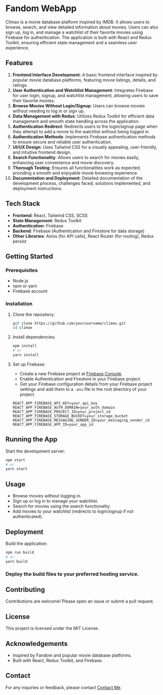# Fandom WebApp

Climax is a movie database platform inspired by IMDB. It allows users to browse, search, and view detailed information about movies. Users can also sign up, log in, and manage a watchlist of their favorite movies using Firebase for authentication. The application is built with React and Redux Toolkit, ensuring efficient state management and a seamless user experience.

## Features

1. **Frontend Interface Development**: A basic frontend interface inspired by popular movie database platforms, featuring movie listings, details, and ratings.
2. **User Authentication and Watchlist Management**: Integrates Firebase for user login, signup, and watchlist management, allowing users to save their favorite movies.
3. **Browse Movies Without Login/Signup**: Users can browse movies without needing to log in or sign up.
4. **Data Management with Redux**: Utilizes Redux Toolkit for efficient data management and smooth state handling across the application.
5. **Authentication Redirect**: Redirects users to the login/signup page when they attempt to add a movie to the watchlist without being logged in.
6. **Authentication Methods**: Implements Firebase authentication methods to ensure secure and reliable user authentication.
7. **UI/UX Design**: Uses Tailwind CSS for a visually appealing, user-friendly, and intuitive frontend design.
8. **Search Functionality**: Allows users to search for movies easily, enhancing user convenience and movie discovery.
9. **Thorough Testing**: Ensures all functionalities work as expected, providing a smooth and enjoyable movie browsing experience.
10. **Documentation and Deployment**: Detailed documentation of the development process, challenges faced, solutions implemented, and deployment instructions.

## Tech Stack

- **Frontend**: React, Tailwind CSS, SCSS
- **State Management**: Redux Toolkit
- **Authentication**: Firebase
- **Backend**: Firebase (Authentication and Firestore for data storage)
- **Other Libraries**: Axios (for API calls), React Router (for routing), Redux persist 
## Getting Started

### Prerequisites

- Node.js
- npm or yarn
- Firebase account

### Installation

1. Clone the repository:

    ```bash
    git clone https://github.com/yourusername/climax.git
    cd climax
    ```

2. Install dependencies:

    ```bash
    npm install
    # or
    yarn install
    ```

3. Set up Firebase:

   - Create a new Firebase project at [Firebase Console](https://console.firebase.google.com/).
   - Enable Authentication and Firestore in your Firebase project.
   - Get your Firebase configuration details from your Firebase project settings and add them to a `.env` file in the root directory of your project.

   ```env
   REACT_APP_FIREBASE_API_KEY=your_api_key
   REACT_APP_FIREBASE_AUTH_DOMAIN=your_auth_domain
   REACT_APP_FIREBASE_PROJECT_ID=your_project_id
   REACT_APP_FIREBASE_STORAGE_BUCKET=your_storage_bucket
   REACT_APP_FIREBASE_MESSAGING_SENDER_ID=your_messaging_sender_id
   REACT_APP_FIREBASE_APP_ID=your_app_id

## Running the App

Start the development server:

```bash
npm start
# or
yarn start
```

## Usage

- Browse movies without logging in.
- Sign up or log in to manage your watchlist.
- Search for movies using the search functionality.
- Add movies to your watchlist (redirects to login/signup if not authenticated).

## Deployment

Build the application:

```bash
npm run build
# or
yarn build
```
### Deploy the build files to your preferred hosting service.

## Contributing

Contributions are welcome! Please open an issue or submit a pull request.

## License

This project is licensed under the MIT License.

## Acknowledgements

- Inspired by Fandom and popular movie database platforms.
- Built with React, Redux Toolkit, and Firebase.

## Contact

For any inquiries or feedback, please contact [Contact Me](subhrojoti20@gmail.com).
